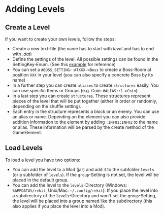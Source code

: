 # Adding Levels

## Create a Level
If you want to create your own levels, follow the steps:
* Create a new text-file (the name has to start with *level* and has to end with *.dat*)
* Define the settings of the level. All possible settings can be found in the SettingKey-Enum. (See this [example](https://github.com/rekit-group/rekit-game/blob/master/project/basic/src/main/resources/levels/level_1.dat) for reference)
* You can set a `#BOSS_SETTING::ATXXX->Boss` to create a Boss-Room at position `XXX` in your level (you can also specify a concrete Boss by its name)
* In a further step you can create `aliases` to create `structures` easily. You can use specific Items or Groups (e.g. Coin: `#ALIAS::1->Coin`)
* In a last step you can create `structures`. These structures represent pieces of the level that will be put together (either in order or randomly, depending on the shuffle setting).
* Each entry in the structure represents a block or an enemy. You can use an alias or name. Depending on the element you can also provide addition information to the element by adding `:INFO1:INFO2` to the name or alias. These information will be parsed by the create method of the GameElement.

## Load Levels
To load a level you have two options:
* You can add the level to a Mod (jar) and add it to the subfolder `levels` (or a subfolder of `levels`). If the `group`-Setting is not set, the level will be placed in the default group.
* You can add the level to the `levels`-Directory (Windows: `%APPDATA%/rekit`, Unix/Mac: `~/.config/rekit`). If you place the level into a subdirectory of the `levels`-Directory and won't set the `group`-Setting, the level will be placed into a group named like the subdirectory (this also applies if you place the level into a Mod).

